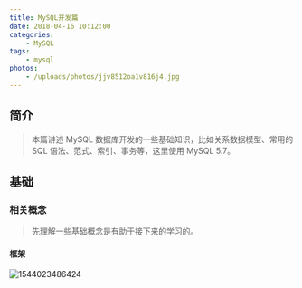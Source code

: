 ```yaml
---
title: MySQL开发篇
date: 2018-04-16 10:12:00
categories: 
    - MySQL
tags:
    - mysql
photos:
    - /uploads/photos/jjv8512oa1v816j4.jpg
---
```


## 简介
> 本篇讲述 MySQL 数据库开发的一些基础知识，比如关系数据模型、常用的 SQL 语法、范式、索引、事务等，这里使用 MySQL 5.7。

## 基础

### 相关概念
> 先理解一些基础概念是有助于接下来的学习的。

#### 框架

![1544023486424](../uploads/2018/MySQL开发篇/1544023486424.png)
